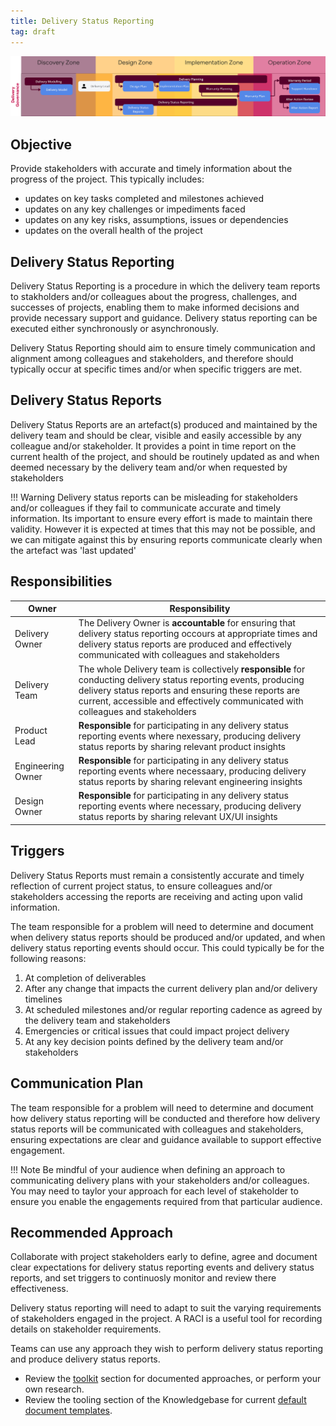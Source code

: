 ```yaml
---
title: Delivery Status Reporting
tag: draft
---
```


![Delivery Status Reporting](../delivery-governance.png)

## Objective
Provide stakeholders with accurate and timely information about the progress of the project. This typically includes:

  - updates on key tasks completed and milestones achieved
  - updates on any key challenges or impediments faced
  - updates on any key risks, assumptions, issues or dependencies
  - updates on the overall health of the project

## Delivery Status Reporting 

Delivery Status Reporting is a procedure in which the delivery team reports to stakholders and/or colleagues about the progress, challenges, and successes of projects, enabling them to make informed decisions and provide necessary support and guidance. Delivery status reporting can be executed either synchronously or asynchronously. 

Delivery Status Reporting should aim to ensure timely communication and alignment among colleagues and stakeholders, and therefore should typically occur at specific times and/or when specific triggers are met.


## Delivery Status Reports 

Delivery Status Reports are an artefact(s) produced and maintained by the delivery team and should be clear, visible and easily accessible by any colleague and/or stakeholder. It provides a point in time report on the current health of the project, and should be routinely updated as and when deemed necessary by the delivery team and/or when requested by stakeholders

!!! Warning
    Delivery status reports can be misleading for stakeholders and/or colleagues if they fail to communicate accurate and timely information. Its important to ensure every effort is made to maintain there validity. However it is expected at times that this may not be possible, and we can mitigate against this by ensuring reports communicate clearly when the artefact was 'last updated'



## Responsibilities

| Owner                 | Responsibility |
|---|---|
| Delivery Owner        | The Delivery Owner is **accountable** for ensuring that delivery status reporting occours at appropriate times and delivery status reports are produced and effectively communicated with colleagues and stakeholders |
| Delivery Team         | The whole Delivery team is collectively **responsible** for conducting delivery status reporting events, producing delivery status reports and ensuring these reports are current, accessible and effectively communicated with colleagues and stakeholders |
| Product Lead          | **Responsible** for participating in any delivery status reporting events where nexessary, producing delivery status reports by sharing relevant product insights |
| Engineering Owner     | **Responsible** for participating in any delivery status reporting events where necessaary, producing delivery status reports by sharing relevant engineering insights |
| Design Owner          | **Responsible** for participating in any delivery status reporting events where necessary, producing delivery status reports by sharing relevant UX/UI insights |

## Triggers

Delivery Status Reports must remain a consistently accurate and timely reflection of current project status, to ensure colleagues and/or stakeholders accessing the reports are receiving and acting upon valid information. 

The team responsible for a problem will need to determine and document when delivery status reports should be produced and/or updated, and when delivery status reporting events should occur. This could typically be for the following reasons:

1. At completion of deliverables 
2. After any change that impacts the current delivery plan and/or delivery timelines
3. At scheduled milestones and/or regular reporting cadence as agreed by the delivery team and stakeholders
4. Emergencies or critical issues that could impact project delivery 
5. At any key decision points defined by the delivery team and/or stakeholders


## Communication Plan

The team responsible for a problem will need to determine and document how delivery status reporting will be conducted and therefore how delivery status reports will be communicated with colleagues and stakeholders, ensuring expectations are clear and guidance available to support effective engagement.

!!! Note
    Be mindful of your audience when defining an approach to communicating delivery plans with your stakeholders and/or colleagues. You may need to taylor your approach for each level of stakeholder to ensure you enable the engagements required from that particular audience.

## Recommended Approach

Collaborate with project stakeholders early to define, agree and document clear expectations for delivery status reporting events and delivery status reports, and set triggers to continuosly monitor and review there effectiveness. 

Delivery status reporting will need to adapt to suit the varying requirements of stakeholders engaged in the project. A RACI is a useful tool for recording details on stakeholder requirements.

Teams can use any approach they wish to perform delivery status reporting and produce delivery status reports.

- Review the [toolkit](/Ways-of-Working/Toolkit) section for documented approaches, or perform your own research.
- Review the tooling section of the Knowledgebase for current [default document templates](https://knowledgebase.platformdev.amdigital.co.uk/Tools-and-Providers/AMPFlow-Governance/).
